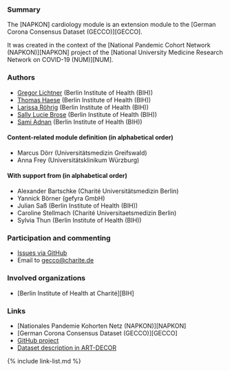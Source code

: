 ### Summary

The [NAPKON] cardiology module is an extension module to the [German Corona Consensus Dataset (GECCO)][GECCO].

It was created in the context of the [National Pandemic Cohort Network (NAPKON)][NAPKON] project of the [National University Medicine Research Network on COVID-19 (NUM)][NUM].

### Authors
* [Gregor Lichtner](https://github.com/glichtner) (Berlin Institute of Health (BIH))
* [Thomas Haese](https://github.com/thaese) (Berlin Institute of Health (BIH))
* [Larissa Röhrig](https://github.com/Larissa-MR) (Berlin Institute of Health (BIH))
* [Sally Lucie Brose](https://github.com/BroseS8927) (Berlin Institute of Health (BIH))
* [Sami Adnan](https://github.com/sami5001) (Berlin Institute of Health (BIH))

#### Content-related module definition (in alphabetical order)
* Marcus Dörr (Universitätsmedizin Greifswald)
* Anna Frey (Universitätsklinikum Würzburg)

#### With support from (in alphabetical order)
* Alexander Bartschke (Charité Universitätsmedizin Berlin)
* Yannick Börner (gefyra GmbH)
* Julian Saß (Berlin Institute of Health (BIH))
* Caroline Stellmach (Charité Universitaetsmedizin Berlin)
* Sylvia Thun (Berlin Institute of Health (BIH))

### Participation and commenting

* [Issues via GitHub](https://github.com/BIH-CEI/{{site.data.fhir.packageId}}/issues/)
* Email to [gecco@charite.de](mailto:gecco@charite.de)

### Involved organizations
* [Berlin Institute of Health at Charité][BIH]

### Links
* [Nationales Pandemie Kohorten Netz (NAPKON)][NAPKON]
* [German Corona Consensus Dataset (GECCO)][GECCO]
* [GitHub project](https://github.com/BIH-CEI/{{site.data.fhir.packageId}}/)
* [Dataset description in ART-DECOR](https://art-decor.org/art-decor/decor-datasets--covid19f-?id=2.16.840.1.113883.3.1937.777.53.1.2&effectiveDate=2020-08-12T00%3A00%3A00&conceptId=2.16.840.1.113883.3.1937.777.53.2.250&conceptEffectiveDate=2021-02-16T13%3A25%3A43&language=en-US)


{% include link-list.md %}
